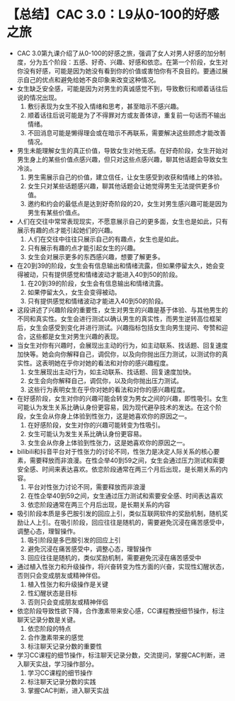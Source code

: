 # 【总结】CAC 3.0：L9从0-100的好感之旅

-   CAC 3.0第九课介绍了从0-100的好感之旅，强调了女人对男人好感的加分制度，分为五个阶段：五感、好奇、兴趣、好感和依恋。在第一个阶段，女生对你没有好感，可能是因为她没有看到你的价值或害怕你有不良目的。要通过展示自己的优点和避免给她不良印象来改变这种情况。
-   女生缺乏安全感，可能是因为对男生的真诚感觉不到，导致敷衍和顺着话往后说的情况出现。
    1.  敷衍表现为女生不投入情绪和思考，甚至暗示不感兴趣。
    2.  顺着话往后说可能是为了不得罪对方或友善体谅，重复前一句话而不输出情绪。
    3.  不回消息可能是懒得理会或在暗示不再联系，需要解决这些顾虑才能改善情况。
-   男生未能理解女生的真正价值，导致女生对他无感。在好奇阶段，女生开始对男生身上的某些价值点感兴趣，但只对这些点感兴趣，聊其他话题会导致女生冷淡。
    1.  男生需展示自己的价值，建立信任，让女生感受到收获和情绪上的体验。
    2.  女生只对某些话题感兴趣，聊其他话题会让她觉得男生无法提供更多价值。
    3.  邀约和约会的最低点是达到好奇阶段的20，女生对男生感兴趣可能是因为男生有某些价值点。
-   人们在交往中常常表现现实，不愿意展示自己的更多面，女生也是如此，只有展示有趣的点才能引起她们的兴趣。
    1.  人们在交往中往往只展示自己的有趣点，女生也是如此。
    2.  只有展示有趣的点才能引起女生的兴趣。
    3.  女生会对展示更多的东西感兴趣，想要了解更多。
-   在20到39的阶段，女生会有信息输出和情绪流露，但如果停留太久，她会变得被动，只有提供感觉和情绪波动才能进入40到50的阶段。
    1.  在20到39的阶段，女生会有信息输出和情绪流露。
    2.  如果停留太久，女生会变得被动。
    3.  只有提供感觉和情绪波动才能进入40到50的阶段。
-   这段讲述了兴趣阶段的重要性，女生对男生的兴趣是基于体验、与其他男生的不同和真实性。女生会进行测试以确认男生的真实性，而男生逆转高位框架后，女生会感受到变化并进行测试。兴趣指标包括女生向男生提问、夸赞和迎合，这些都是女生对男生兴趣的表现。
-   当女生对你有兴趣时，会展现出主动的行为，如主动联系、找话题、回复速度加快等。她会向你解释自己，调侃你，以及向你抛出压力测试，以测试你的真实性。这表明她在乎你对她的看法和对你的感兴趣程度。
    1.  女生展现出主动行为，如主动联系、找话题、回复速度加快。
    2.  女生会向你解释自己，调侃你，以及向你抛出压力测试。
    3.  这些行为表明女生在乎你对她的看法和对你的感兴趣程度。
-   在好感阶段，女生对你的兴趣可能会转变为男女之间的兴趣，即性吸引。女生可能认为发生关系比确认身份更容易，因为现代避孕技术的发达。在这个阶段，女生会从你身上体验到性张力，这是她喜欢你的原因之一。
    1.  在好感阶段，女生对你的兴趣可能转变为性吸引。
    2.  女生可能认为发生关系比确认身份更容易。
    3.  女生会从你身上体验到性张力，这是她喜欢你的原因之一。
-   bilibili和抖音平台对于性张力的讨论不同，性张力是决定人际关系的核心要素，需要释放而非浪漫。在性企举40到59之间，女生会通过压力测试和索要安全感、时间来表达喜欢。依恋阶段通常在两三个月后出现，是长期关系的内容。
    1.  平台对性张力讨论不同，需要释放而非浪漫
    2.  在性企举40到59之间，女生通过压力测试和索要安全感、时间表达喜欢
    3.  依恋阶段通常在两三个月后出现，是长期关系的内容
-   吸引阶段本质是多巴胺引发的回应上引，类似互联网软件的奖励机制，随机奖励让人上引。在吸引阶段，回应往往是随机的，需要避免沉浸在痛苦感受中，调整心态，理智操作。
    1.  吸引阶段是多巴胺引发的回应上引
    2.  避免沉浸在痛苦感受中，调整心态，理智操作
    3.  回应往往是随机的，类似奖励机制，需要避免沉浸在痛苦感受中
-   通过植入性张力和升级操作，将兴奋转变为性方面的兴奋，实现性幻醒状态，否则只会变成朋友或精神伴侣。
    1.  植入性张力和升级操作是关键
    2.  性幻醒状态是目标
    3.  否则只会变成朋友或精神伴侣
-   依恋阶段导致性欲下降，合作激素带来安心感，CC课程教授细节操作，标注聊天记录分数是关键。
    1.  依恋阶段的特点
    2.  合作激素带来的感觉
    3.  标注聊天记录分数的重要性
-   学习CC课程的细节操作，标注聊天记录分数，交流提问，掌握CAC判断，进入聊天实战，学习操作部分。
    1.  学习CC课程的细节操作
    2.  标注聊天记录分数的实践
    3.  掌握CAC判断，进入聊天实战